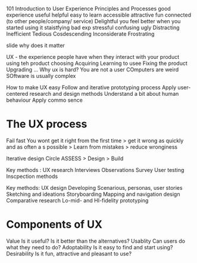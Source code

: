 101 Introduction to User Experience Principles and Processes
good experience
	useful
	helpful
	easy to learn
	accessible
	attractive
	fun
	connected (to other people/company/ service)
	Delightful you feel better when you started using it
	staistfying
bad exp
	stressful
	confusing
	ugly
	Distracting
	Inefficient
	Tedious
	Cosdescending
	Inconsiderate
	Frostrating

slide why does it matter
	
UX - the experience people have when they interact with your product
	using teh product
	choosing
	Acquiring
	Learning to usee 
	Fixing the product
	Upgrading 
	...
Why ux is hard?
	You are not a  user
	COmputers are weird
	SOftware is usually complex

How to make UX easy
	Follow and iterative prototyping process
	Apply user-centered research and design methods
	Understand a bit about human behaviour
	Apply commo sence

# The UX process
Fail fast
You wont get it right from the first time > get it wrong as quickly and as often a s possible > Learn from mistakes > reduce wronginess

Iterative design
Circle ASSESS > Design > Build

Key methods : UX research
Interviews
Observations
Survey
User testing
Inscpection methods

Key methods: UX design
Developing Scenarious, personas, user stories
Sketching and ideations
Storyboarding
Mapping and navigation design
Comparative research
Lo-mid- and HI-fidelity prototyping


# Components of UX
Value
	Is it useful?
	Is it better than the alternatives?
Usablity
	Can users do what they need to  do?
Adoptability
	Is it easy to find and start using?
Desirability
	Is it fun, attractive and pleasant to use?